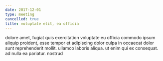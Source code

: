 ```yaml
---
date: 2017-12-01
type: meeting
cancelled: true
title: voluptate elit, ea officia
---
```

dolore amet, fugiat quis exercitation voluptate eu officia commodo ipsum aliquip proident, esse tempor et adipiscing dolor culpa in occaecat dolor sunt reprehenderit mollit. ullamco laboris aliqua. ut enim qui ex consequat. ad nulla ea pariatur. nostrud